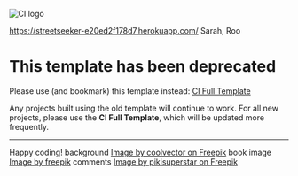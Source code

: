 ![CI logo](https://codeinstitute.s3.amazonaws.com/fullstack/ci_logo_small.png)

https://streetseeker-e20ed2f178d7.herokuapp.com/
Sarah, Roo 
# This template has been deprecated

Please use (and bookmark) this template instead: [CI Full Template](https://github.com/Code-Institute-Org/ci-full-template)

Any projects built using the old template will continue to work. For all new projects, please use the **CI Full Template**, which will be updated more frequently.

---
Happy coding!
background
<a href="https://www.freepik.com/free-vector/gradient-liquid-mobille-wallpaper_4664119.htm#query=app%20background&position=11&from_view=keyword&track=ais_user&uuid=c8c87219-536e-4c9a-bb23-b1a9a64e44a1">Image by coolvector on Freepik</a>
book image <a href="https://www.freepik.com/free-vector/man-doing-appointment-her-app_8698788.htm#query=reservation&position=46&from_view=keyword&track=sph&uuid=4031dcb2-9a10-4ac5-96a3-2d371be30353">Image by freepik</a>
comments
<a href="https://www.freepik.com/free-vector/isometric-feedback-concept-with-people-giving-stars_13853732.htm#fromView=search&page=1&position=43&uuid=5629c279-b288-4a9d-b88d-8cf41e13d8ab">Image by pikisuperstar on Freepik</a>